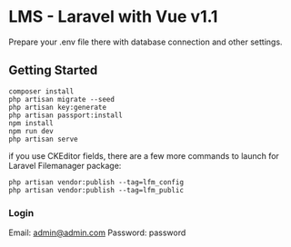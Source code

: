 # LMS - Laravel with Vue v1.1

Prepare your .env file there with database connection and other settings.

## Getting Started

```
composer install
php artisan migrate --seed
php artisan key:generate
php artisan passport:install
npm install
npm run dev
php artisan serve
```
if you use CKEditor fields, there are a few more commands to launch for Laravel Filemanager package:

```
php artisan vendor:publish --tag=lfm_config
php artisan vendor:publish --tag=lfm_public
```

### Login

Email: admin@admin.com
Password: password
